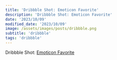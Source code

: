 ```yaml
---
title: 'Dribbble Shot: Emoticon Favorite'
description: 'Dribbble Shot: Emoticon Favorite'
date: '2023/10/09'
modified_date: '2023/10/09'
image: /assets/images/posts/dribbble.png
subtitle: 'dribbble'
tags: 'dribbble'
---
```


Dribbble Shot: [Emoticon Favorite](https://dribbble.com/shots/2593531-Emoticon-Favorite)
